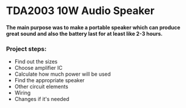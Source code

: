 # TDA2003 10W Audio Speaker
#### The main purpose was to make a portable speaker which can produce great sound and also the battery last for at least like 2-3 hours.

### Project steps:
- Find out the sizes
- Choose amplifier IC
- Calculate how much power will be used
- Find the appropriate speaker
- Other circuit elements
- Wiring
- Changes if it's needed
 
